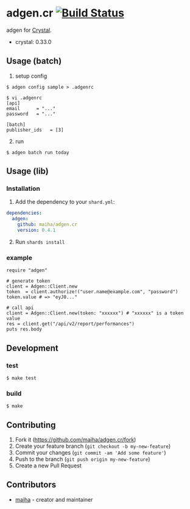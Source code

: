 # adgen.cr [![Build Status](https://travis-ci.org/maiha/adgen.cr.svg?branch=master)](https://travis-ci.org/maiha/adgen.cr)

adgen for [Crystal](http://crystal-lang.org/).

- crystal: 0.33.0

## Usage (batch)

1. setup config

```console
$ adgen config sample > .adgenrc

$ vi .adgenrc
[api]
email      = "..."
password   = "..."

[batch]
publisher_ids   = [3]
```

2. run

```console
$ adgen batch run today
```

## Usage (lib)

### Installation

1. Add the dependency to your `shard.yml`:

```yaml
dependencies:
  adgen:
    github: maiha/adgen.cr
    version: 0.4.1
```

2. Run `shards install`

### example

```crystal
require "adgen"

# generate token
client = Adgen::Client.new
token  = client.authorize!("user.name@example.com", "password")
token.value # => "eyJ0..."

# call api
client = Adgen::Client.new(token: "xxxxxx") # "xxxxxx" is a token value
res = client.get("/api/v2/report/performances")
puts res.body
```

## Development

### test

```console
$ make test
```

### build

```console
$ make
```

## Contributing

1. Fork it (<https://github.com/maiha/adgen.cr/fork>)
2. Create your feature branch (`git checkout -b my-new-feature`)
3. Commit your changes (`git commit -am 'Add some feature'`)
4. Push to the branch (`git push origin my-new-feature`)
5. Create a new Pull Request

## Contributors

- [maiha](https://github.com/maiha) - creator and maintainer
